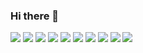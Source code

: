 <div align="left">

### Hi there 👋<br>



<!-- #### Languages<br> -->
<img src ="https://img.shields.io/badge/-Java-007396?logo=Java&logoColor=white&style=flat-square"/> 
<img src ="https://img.shields.io/badge/-JavaScript-F7DF1E?logo=JavaScript&logoColor=black&style=flat-square"/>
<img src ="https://img.shields.io/badge/html5-%23E34F26.svg?style=for-the-badge&logo=html5&logoColor=white&style=flat-square"/>
<img src ="https://img.shields.io/badge/css3-%231572B6.svg?style=for-the-badge&logo=css3&logoColor=white&style=flat-square"/>
<!-- #### Tools<br> -->
<img src ="https://img.shields.io/badge/-GitHub-181717?logo=GitHub&logoColor=white&style=flat-square"/>
<img src ="https://img.shields.io/badge/figma-%23F24E1E.svg?style=for-the-badge&logo=figma&logoColor=white&style=flat-square"/>
<img src ="https://img.shields.io/badge/Eclipse-5C2D91.svg?style=for-the-badge&logo=Eclipse&logoColor=white&style=flat-square"/>
<img src ="https://img.shields.io/badge/Visual%20Studio%20Code-0078d7.svg?style=for-the-badge&logo=visual-studio-code&logoColor=white&style=flat-square"/>
<!-- #### ETC.<br> -->
<img src ="https://img.shields.io/badge/Notion-%23000000.svg?style=for-the-badge&logo=notion&logoColor=white&style=flat-square"/>
<img src="https://img.shields.io/badge/oracle-F80000?style=for-the-badge&logo=oracle&logoColor=white&style=flat-square"/>

<!--
### <a href="https://purple-fuchsia-246.notion.site/cfd0f142c0f34f0483bafb2c2619ac1c" style="text-decoration:none">Note</a> 📚
### <a href="https://purple-fuchsia-246.notion.site/Study-2bc13382ac2f45d9ae97c3c5e19ed4ef" style="text-decoration:none">Note_1</a> 📚 -->

<!-- #
![Anurag's GitHub stats](https://github-readme-stats.vercel.app/api?username=Seung-Bum&show_icons=true&theme=vue)
![Top Langs](https://github-readme-stats.vercel.app/api/top-langs/?username=Seung-Bum&layout=compact&theme=vue)
![MySQL](https://img.shields.io/badge/mysql-%2300f.svg?style=for-the-badge&logo=mysql&logoColor=white)-->
